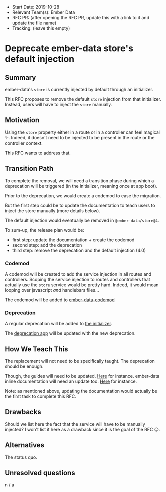 - Start Date: 2019-10-28
- Relevant Team(s): Ember Data
- RFC PR: (after opening the RFC PR, update this with a link to it and update the file name)
- Tracking: (leave this empty)

# Deprecate ember-data store's default injection

## Summary

ember-data's `store` is currently injected by default through an initializer.

This RFC proposes to remove the default `store` injection from that initializer.
Instead, users will have to inject the `store` manually.

## Motivation

Using the `store` property either in a route or in a controller can feel magical
✨. Indeed, it doesn't need to be injected to be present in the route or the
controller context.

This RFC wants to address that.

## Transition Path

To complete the removal, we will need a transition phase during which a
deprecation will be triggered (in the initializer, meaning once at app boot).

Prior to the deprecation, we would create a codemod to ease the migration.

But the first step could be to update the documentation to teach users to inject
the store manually (more details below).

The default injection would eventually be removed in `@ember-data/store@4`.

To sum-up, the release plan would be:
- first step: update the documentation + create the codemod
- second step: add the deprecation
- third step: remove the deprecation and the default injection (4.0)

### Codemod

A codemod will be created to add the service injection in all routes and
controllers. Scoping the service injection to routes and controllers that
actually use the `store` service would be pretty hard. Indeed, it would mean
looping over javascript _and_ handlebars files...

The codemod will be added to
[ember-data-codemod](https://github.com/ember-codemods/ember-data-codemod)

### Deprecation

A regular deprecation will be added to
[the initializer](https://github.com/emberjs/data/blob/v3.15.0-alpha.1/packages/-ember-data/addon/setup-container.js#L43).

The [deprecation app](https://github.com/ember-learn/deprecation-app) will be
updated with the new deprecation.

## How We Teach This

The replacement will not need to be specifically taught. The deprecation should
be enough.

Though, the guides will need to be updated.
[Here](https://guides.emberjs.com/v3.12.0/models/pushing-records-into-the-store/#toc_pushing-records)
for instance. ember-data inline documentation will need an update too.
[Here](https://api.emberjs.com/ember-data/3.12/classes/Store/methods/createRecord?anchor=findAll)
for instance.

Note: as mentioned above, updating the documentation would actually be the first
task to complete this RFC.

## Drawbacks

Should we list here the fact that the service will have to be manually injected?
I won't list it here as a drawback since it is the goal of the RFC 😉.

## Alternatives

The status quo.

## Unresolved questions

n / a
